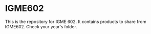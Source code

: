 # IGME602
This is the repository for IGME 602. It contains products to share from IGME602. Check your year's folder.
